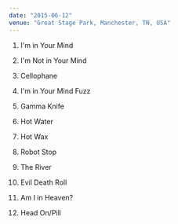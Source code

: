 ```yaml
---
date: "2015-06-12"
venue: "Great Stage Park, Manchester, TN, USA"
---
```


 1. I'm in Your Mind

 2. I'm Not in Your Mind

 3. Cellophane

 4. I'm in Your Mind Fuzz

 5. Gamma Knife

 6. Hot Water

 7. Hot Wax

 8. Robot Stop

 9. The River

10. Evil Death Roll

11. Am I in Heaven?

12. Head On/Pill


